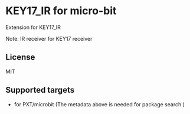  # KEY17_IR for micro-bit

Extension for KEY17_IR

Note: IR receiver for KEY17 receiver

## License

MIT

## Supported targets

* for PXT/microbit
(The metadata above is needed for package search.)
